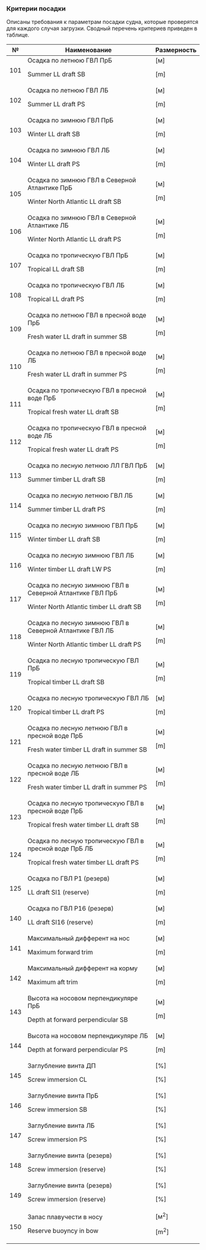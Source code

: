 ### Критерии посадки
Описаны требования к параметрам посадки судна, которые проверятся для каждого случая загрузки. 
Сводный перечень критериев приведен в таблице.

| №   | Наименование                                                                                              | Размерность                             |
| --- | --------------------------------------------------------------------------------------------------------- | --------------------------------------- |
| 101 | Осадка по летнюю ГВЛ ПрБ </p><p> Summer LL draft SB                                                       | [м] </p><p> [m]                         |
| 102 | Осадка по летнюю ГВЛ ЛБ </p><p> Summer LL draft PS                                                        | [м] </p><p> [m]                         |
| 103 | Осадка по зимнюю ГВЛ ПрБ </p><p> Winter LL draft SB                                                       | [м] </p><p> [m]                         |
| 104 | Осадка по зимнюю ГВЛ ЛБ </p><p> Winter LL draft PS                                                        | [м] </p><p> [m]                         |
| 105 | Осадка по зимнюю ГВЛ в Северной Атлантике ПрБ </p><p> Winter North Atlantic LL draft SB                   | [м] </p><p> [m]                         |
| 106 | Осадка по зимнюю ГВЛ в Северной Атлантике ЛБ </p><p> Winter North Atlantic LL draft PS                    | [м] </p><p> [m]                         |
| 107 | Осадка по тропическую ГВЛ ПрБ </p><p> Tropical LL draft SB                                                | [м] </p><p> [m]                         |
| 108 | Осадка по тропическую ГВЛ ЛБ </p><p> Tropical LL draft PS                                                 | [м] </p><p> [m]                         |
| 109 | Осадка по летнюю ГВЛ в пресной воде ПрБ </p><p> Fresh water LL draft in summer SB                         | [м] </p><p> [m]                         |
| 110 | Осадка по летнюю ГВЛ в пресной воде ЛБ </p><p> Fresh water LL draft in summer PS                          | [м] </p><p> [m]                         |
| 111 | Осадка по тропическую ГВЛ в пресной воде ПрБ </p><p> Tropical fresh water LL draft SB                     | [м] </p><p> [m]                         |
| 112 | Осадка по тропическую ГВЛ в пресной воде ЛБ </p><p> Tropical fresh water LL draft PS                      | [м] </p><p> [m]                         |
| 113 | Осадка по лесную летнюю ЛЛ ГВЛ ПрБ </p><p> Summer timber LL draft SB                                      | [м] </p><p> [m]                         |
| 114 | Осадка по лесную летнюю ГВЛ ЛБ </p><p> Summer timber LL draft PS                                          | [м] </p><p> [m]                         |
| 115 | Осадка по лесную зимнюю ГВЛ ПрБ </p><p> Winter timber LL draft SB                                         | [м] </p><p> [m]                         |
| 116 | Осадка по лесную зимнюю ГВЛ ЛБ </p><p> Winter timber LL draft LW PS                                       | [м] </p><p> [m]                         |
| 117 | Осадка по лесную зимнюю ГВЛ в Северной Атлантике ГВЛ ПрБ </p><p> Winter North Atlantic timber LL draft SB | [м] </p><p> [m]                         |
| 118 | Осадка по лесную зимнюю ГВЛ в Северной Атлантике ГВЛ ЛБ </p><p> Winter North Atlantic timber LL draft PS  | [м] </p><p> [m]                         |
| 119 | Осадка по лесную тропическую ГВЛ ПрБ </p><p> Tropical timber LL draft SB                                  | [м] </p><p> [m]                         |
| 120 | Осадка по лесную тропическую ГВЛ ЛБ </p><p> Tropical timber LL draft PS                                   | [м] </p><p> [m]                         |
| 121 | Осадка по лесную летнюю ГВЛ в пресной воде ПрБ </p><p> Fresh water timber LL draft in summer SB           | [м] </p><p> [m]                         |
| 122 | Осадка по лесную летнюю ГВЛ в пресной воде ЛБ </p><p> Fresh water timber LL draft in summer PS            | [м] </p><p> [m]                         |
| 123 | Осадка по лесную тропическую ГВЛ в пресной воде ПрБ </p><p>  Tropical fresh water timber LL draft SB      | [м] </p><p> [m]                         |
| 124 | Осадка по лесную тропическую ГВЛ в пресной воде ПрБ ЛБ </p><p> Tropical fresh water timber LL draft PS    | [м] </p><p> [m]                         |
| 125 | Осадка по ГВЛ Р1 (резерв) </p><p> LL draft SI1 (reserve)                                                  | [м] </p><p> [m]                         |
| 140 | Осадка по ГВЛ Р16 (резерв) </p><p> LL draft SI16 (reserve)                                                | [м] </p><p> [m]                         |
| 141 | Максимальный дифферент на нос  </p><p> Maximum forward trim                                               | [м] </p><p> [m]                         |
| 142 | Максимальный дифферент на корму </p><p> Maximum aft trim                                                  | [м] </p><p> [m]                         |
| 143 | Высота на носовом перпендикуляре ПрБ </p><p> Depth at forward perpendicular SB                            | [м] </p><p> [m]                         |
| 144 | Высота на носовом перпендикуляре ЛБ </p><p> Depth at forward perpendicular PS                             | [м] </p><p> [m]                         |
| 145 | Заглубление винта ДП </p><p> Screw immersion CL                                                           | [%] </p><p> [%]                         |
| 146 | Заглубление винта ПрБ </p><p> Screw immersion SB                                                          | [%] </p><p> [%]                         |
| 147 | Заглубление винта ЛБ </p><p> Screw immersion PS                                                           | [%] </p><p> [%]                         |
| 148 | Заглубление винта (резерв) </p><p> Screw immersion (reserve)                                              | [%] </p><p> [%]                         |
| 149 | Заглубление винта (резерв) </p><p> Screw immersion (reserve)                                              | [%] </p><p> [%]                         |
| 150 | Запас плавучести в носу </p><p> Reserve buoyncy in bow                                                    | [м<sup>2</sup>] </p><p> [m<sup>2</sup>] |